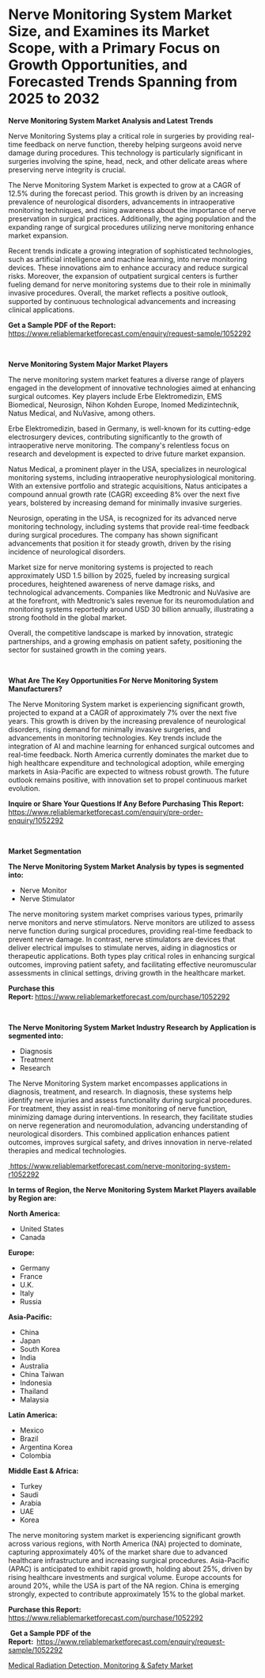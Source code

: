 <p><h1>Nerve Monitoring System Market Size, and Examines its Market Scope, with a Primary Focus on Growth Opportunities, and Forecasted Trends Spanning from 2025 to 2032</h1></p><p><strong>Nerve Monitoring System Market Analysis and Latest Trends</strong></p>
<p><p>Nerve Monitoring Systems play a critical role in surgeries by providing real-time feedback on nerve function, thereby helping surgeons avoid nerve damage during procedures. This technology is particularly significant in surgeries involving the spine, head, neck, and other delicate areas where preserving nerve integrity is crucial. </p><p>The Nerve Monitoring System Market is expected to grow at a CAGR of 12.5% during the forecast period. This growth is driven by an increasing prevalence of neurological disorders, advancements in intraoperative monitoring techniques, and rising awareness about the importance of nerve preservation in surgical practices. Additionally, the aging population and the expanding range of surgical procedures utilizing nerve monitoring enhance market expansion.</p><p>Recent trends indicate a growing integration of sophisticated technologies, such as artificial intelligence and machine learning, into nerve monitoring devices. These innovations aim to enhance accuracy and reduce surgical risks. Moreover, the expansion of outpatient surgical centers is further fueling demand for nerve monitoring systems due to their role in minimally invasive procedures. Overall, the market reflects a positive outlook, supported by continuous technological advancements and increasing clinical applications.</p></p>
<p><strong>Get a Sample PDF of the Report:&nbsp;</strong> <a href="https://www.reliablemarketforecast.com/enquiry/request-sample/1052292?utm_campaign=2269&utm_medium=2&utm_source=Github&utm_content=ia&utm_term=04032025&utm_id=nerve-monitoring-system">https://www.reliablemarketforecast.com/enquiry/request-sample/1052292</a></p>
<p>&nbsp;</p>
<p><strong>Nerve Monitoring System Major Market Players</strong></p>
<p><p>The nerve monitoring system market features a diverse range of players engaged in the development of innovative technologies aimed at enhancing surgical outcomes. Key players include Erbe Elektromedizin, EMS Biomedical, Neurosign, Nihon Kohden Europe, Inomed Medizintechnik, Natus Medical, and NuVasive, among others.</p><p>Erbe Elektromedizin, based in Germany, is well-known for its cutting-edge electrosurgery devices, contributing significantly to the growth of intraoperative nerve monitoring. The company's relentless focus on research and development is expected to drive future market expansion.</p><p>Natus Medical, a prominent player in the USA, specializes in neurological monitoring systems, including intraoperative neurophysiological monitoring. With an extensive portfolio and strategic acquisitions, Natus anticipates a compound annual growth rate (CAGR) exceeding 8% over the next five years, bolstered by increasing demand for minimally invasive surgeries.</p><p>Neurosign, operating in the USA, is recognized for its advanced nerve monitoring technology, including systems that provide real-time feedback during surgical procedures. The company has shown significant advancements that position it for steady growth, driven by the rising incidence of neurological disorders.</p><p>Market size for nerve monitoring systems is projected to reach approximately USD 1.5 billion by 2025, fueled by increasing surgical procedures, heightened awareness of nerve damage risks, and technological advancements. Companies like Medtronic and NuVasive are at the forefront, with Medtronic’s sales revenue for its neuromodulation and monitoring systems reportedly around USD 30 billion annually, illustrating a strong foothold in the global market.</p><p>Overall, the competitive landscape is marked by innovation, strategic partnerships, and a growing emphasis on patient safety, positioning the sector for sustained growth in the coming years.</p></p>
<p>&nbsp;</p>
<p><strong>What Are The Key Opportunities For Nerve Monitoring System Manufacturers?</strong></p>
<p><p>The Nerve Monitoring System market is experiencing significant growth, projected to expand at a CAGR of approximately 7% over the next five years. This growth is driven by the increasing prevalence of neurological disorders, rising demand for minimally invasive surgeries, and advancements in monitoring technologies. Key trends include the integration of AI and machine learning for enhanced surgical outcomes and real-time feedback. North America currently dominates the market due to high healthcare expenditure and technological adoption, while emerging markets in Asia-Pacific are expected to witness robust growth. The future outlook remains positive, with innovation set to propel continuous market evolution.</p></p>
<p><strong>Inquire or Share Your Questions If Any Before Purchasing This Report:</strong> <a href="https://www.reliablemarketforecast.com/enquiry/pre-order-enquiry/1052292?utm_campaign=2269&utm_medium=2&utm_source=Github&utm_content=ia&utm_term=04032025&utm_id=nerve-monitoring-system">https://www.reliablemarketforecast.com/enquiry/pre-order-enquiry/1052292</a></p>
<p>&nbsp;</p>
<p><strong>Market Segmentation</strong></p>
<p><strong>The Nerve Monitoring System Market Analysis by types is segmented into:</strong></p>
<p><ul><li>Nerve Monitor</li><li>Nerve Stimulator</li></ul></p>
<p><p>The nerve monitoring system market comprises various types, primarily nerve monitors and nerve stimulators. Nerve monitors are utilized to assess nerve function during surgical procedures, providing real-time feedback to prevent nerve damage. In contrast, nerve stimulators are devices that deliver electrical impulses to stimulate nerves, aiding in diagnostics or therapeutic applications. Both types play critical roles in enhancing surgical outcomes, improving patient safety, and facilitating effective neuromuscular assessments in clinical settings, driving growth in the healthcare market.</p></p>
<p><strong>Purchase this Report:&nbsp;</strong><a href="https://www.reliablemarketforecast.com/purchase/1052292?utm_campaign=2269&utm_medium=2&utm_source=Github&utm_content=ia&utm_term=04032025&utm_id=nerve-monitoring-system">https://www.reliablemarketforecast.com/purchase/1052292</a></p>
<p>&nbsp;</p>
<p><strong>The Nerve Monitoring System Market Industry Research by Application is segmented into:</strong></p>
<p><ul><li>Diagnosis</li><li>Treatment</li><li>Research</li></ul></p>
<p><p>The Nerve Monitoring System market encompasses applications in diagnosis, treatment, and research. In diagnosis, these systems help identify nerve injuries and assess functionality during surgical procedures. For treatment, they assist in real-time monitoring of nerve function, minimizing damage during interventions. In research, they facilitate studies on nerve regeneration and neuromodulation, advancing understanding of neurological disorders. This combined application enhances patient outcomes, improves surgical safety, and drives innovation in nerve-related therapies and medical technologies.</p></p>
<p><a href="https://www.reliablemarketforecast.com/nerve-monitoring-system-r1052292?utm_campaign=2269&utm_medium=2&utm_source=Github&utm_content=ia&utm_term=04032025&utm_id=nerve-monitoring-system">&nbsp;https://www.reliablemarketforecast.com/nerve-monitoring-system-r1052292</a></p>
<p><strong>In terms of Region, the Nerve Monitoring System Market Players available by Region are:</strong></p>
<p>
    <p> <strong> North America: </strong>
        <ul>
            <li>United States</li>
            <li>Canada</li>
        </ul>
        </p> 
    <p> <strong> Europe: </strong>
        <ul>
            <li>Germany</li>
            <li>France</li>
            <li>U.K.</li>
            <li>Italy</li>
            <li>Russia</li>
        </ul>
        </p> 
    <p> <strong> Asia-Pacific: </strong>
        <ul>
            <li>China</li>
            <li>Japan</li>
            <li>South Korea</li>
            <li>India</li>
            <li>Australia</li>
            <li>China Taiwan</li>
            <li>Indonesia</li>
            <li>Thailand</li>
            <li>Malaysia</li>
        </ul>
        </p> 
    <p> <strong> Latin America: </strong>
        <ul>
            <li>Mexico</li>
            <li>Brazil</li>
            <li>Argentina Korea</li>
            <li>Colombia</li>
        </ul>
        </p> 
    <p> <strong> Middle East & Africa: </strong>
        <ul>
            <li>Turkey</li>
            <li>Saudi</li>
            <li>Arabia</li>
            <li>UAE</li>
            <li>Korea</li>
        </ul>
    </p>
    </p>
<p><p>The nerve monitoring system market is experiencing significant growth across various regions, with North America (NA) projected to dominate, capturing approximately 40% of the market share due to advanced healthcare infrastructure and increasing surgical procedures. Asia-Pacific (APAC) is anticipated to exhibit rapid growth, holding about 25%, driven by rising healthcare investments and surgical volume. Europe accounts for around 20%, while the USA is part of the NA region. China is emerging strongly, expected to contribute approximately 15% to the global market.</p></p>
<p><strong>Purchase this Report: </strong><a href="https://www.reliablemarketforecast.com/purchase/1052292?utm_campaign=2269&utm_medium=2&utm_source=Github&utm_content=ia&utm_term=04032025&utm_id=nerve-monitoring-system">https://www.reliablemarketforecast.com/purchase/1052292</a></p>
<p>&nbsp;<strong>Get a Sample PDF of the Report:&nbsp;&nbsp;</strong><a href="https://www.reliablemarketforecast.com/enquiry/request-sample/1052292?utm_campaign=2269&utm_medium=2&utm_source=Github&utm_content=ia&utm_term=04032025&utm_id=nerve-monitoring-system">https://www.reliablemarketforecast.com/enquiry/request-sample/1052292</a></p>
<p><strong></strong></p>
<p><p><a href="https://github.com/MonroeBullock54/Market-Research-Report-List-1/blob/main/medical-radiation-detection-monitoring-safety-market.md?utm_campaign=2269&utm_medium=2&utm_source=Github&utm_content=ia&utm_term=04032025&utm_id=nerve-monitoring-system">Medical Radiation Detection, Monitoring & Safety Market</a></p></p>